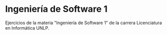 # Ingeniería de Software 1
Ejercicios de la materia "Ingeniería de Software 1" de la carrera Licenciatura en Informática UNLP.

